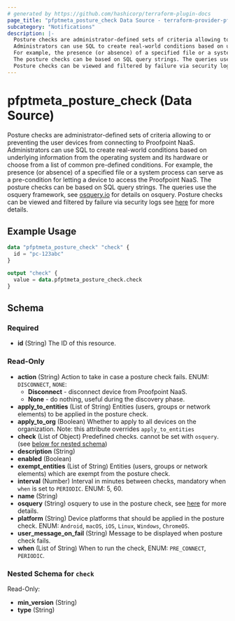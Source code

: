 ```yaml
---
# generated by https://github.com/hashicorp/terraform-plugin-docs
page_title: "pfptmeta_posture_check Data Source - terraform-provider-pfptmeta"
subcategory: "Notifications"
description: |-
  Posture checks are administrator-defined sets of criteria allowing to or preventing the user devices from connecting to Proofpoint NaaS.
  Administrators can use SQL to create real-world conditions based on underlying information from the operating system and its hardware or choose from a list of common pre-defined conditions.
  For example, the presence (or absence) of a specified file or a system process can serve as a pre-condition for letting a device to access the Proofpoint NaaS.
  The posture checks can be based on SQL query strings. The queries use the osquery framework, see osquery.io https://osquery.io/ for details on osquery.
  Posture checks can be viewed and filtered by failure via security logs see here https://help.metanetworks.com/knowledgebase/posture_checks for more details.
---
```


# pfptmeta_posture_check (Data Source)

Posture checks are administrator-defined sets of criteria allowing to or preventing the user devices from connecting to Proofpoint NaaS.
Administrators can use SQL to create real-world conditions based on underlying information from the operating system and its hardware or choose from a list of common pre-defined conditions.
For example, the presence (or absence) of a specified file or a system process can serve as a pre-condition for letting a device to access the Proofpoint NaaS.
The posture checks can be based on SQL query strings. The queries use the osquery framework, see [osquery.io](https://osquery.io/) for details on osquery.
Posture checks can be viewed and filtered by failure via security logs see [here](https://help.metanetworks.com/knowledgebase/posture_checks) for more details.

## Example Usage

```terraform
data "pfptmeta_posture_check" "check" {
  id = "pc-123abc"
}

output "check" {
  value = data.pfptmeta_posture_check.check
}
```

<!-- schema generated by tfplugindocs -->
## Schema

### Required

- **id** (String) The ID of this resource.

### Read-Only

- **action** (String) Action to take in case a posture check fails. ENUM: `DISCONNECT`, `NONE`:
	- **Disconnect** - disconnect device from Proofpoint NaaS.
	- **None** - do nothing, useful during the discovery phase.
- **apply_to_entities** (List of String) Entities (users, groups or network elements) to be applied in the posture check.
- **apply_to_org** (Boolean) Whether to apply to all devices on the organization. Note: this attribute overrides `apply_to_entities`
- **check** (List of Object) Predefined checks. cannot be set with `osquery`. (see [below for nested schema](#nestedatt--check))
- **description** (String)
- **enabled** (Boolean)
- **exempt_entities** (List of String) Entities (users, groups or network elements) which are exempt from the posture check.
- **interval** (Number) Interval in minutes between checks, mandatory when `when` is set to `PERIODIC`. ENUM: 5, 60.
- **name** (String)
- **osquery** (String) osquery to use in the posture check, see [here](https://osquery.io/) for more details.
- **platform** (String) Device platforms that should be applied in the posture check. ENUM: `Android`, `macOS`, `iOS`, `Linux`, `Windows`, `ChromeOS`.
- **user_message_on_fail** (String) Message to be displayed when posture check fails.
- **when** (List of String) When to run the check, ENUM: `PRE_CONNECT`, `PERIODIC`.

<a id="nestedatt--check"></a>
### Nested Schema for `check`

Read-Only:

- **min_version** (String)
- **type** (String)
